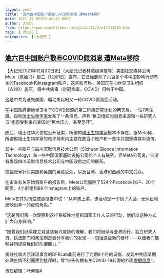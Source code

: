 ```yaml
---
layout: post
title: "逾六百中国账户散布COVID假消息 遭Meta移除"
date: 2021-12-02T02:41:47.000Z
author: 大纪元
from: https://www.epochtimes.com/gb/21/12/2/n13411393.htm
tags: [ 大纪元 ]
categories: [ 大纪元 ]
---
```

<!--1638412907000-->
[逾六百中国账户散布COVID假消息 遭Meta移除](https://www.epochtimes.com/gb/21/12/2/n13411393.htm)
------

<div>
<p>【大纪元2021年12月02日讯】（大纪元记者林燕编译报导）美国社交媒体公司Meta（原<a href="https://www.epochtimes.com/gb/tag/%E8%84%B8%E4%B9%A6.html">脸书</a>）周三（12月1日）宣布，它已经删除了六百多个与中国影响行动有关的Facebook和Instagram账户，这些账号称，美国正在向世界卫生组织（WHO）施压，将中共病毒（新冠病毒，COVID）归咎于中国。</p><p>这是中共为诋毁美国、煽动发起的又一轮COVID假消息活动。</p><p>在中国政府拒绝世卫关于COVID起源的第二阶段研究计划的两天后，一位7月注册、自称<a href="https://www.epochtimes.com/gb/tag/%E7%91%9E%E5%A3%AB%E7%94%9F%E7%89%A9%E5%AD%A6%E5%AE%B6.html">瑞士生物学家</a>发布了一条信息，声称“世卫组织的消息来源和一些研究人员”抱怨受到来自美国的“巨大压力，甚至恐吓”。</p><p>随后，瑞士驻华大使馆公开证实，所谓的<a href="https://www.epochtimes.com/gb/tag/%E7%91%9E%E5%A3%AB%E7%94%9F%E7%89%A9%E5%AD%A6%E5%AE%B6.html">瑞士生物学家</a>根本不存在。据Meta称，所谓假瑞士生物学家的帖子两天内主要在数百个账户和一些中共国家媒体中流传。</p><p>其中一些账户与四川沉默信息技术公司（Sichuan Silence Information Technology）和一些中国国家基础设施公司的个人有联系，但Meta公司说，它没有发现四川沉默信息技术公司与中国政府之间的联系。</p><p>这些账号针对美国和英国的英语受众，以及台湾、香港和西藏的中文受众。</p><p>在审查有关原始假账户的报告后，Meta公司删除了524个Facebook账户、20个网页、4个群组和86个Instagram上的账户。</p><p>Meta在其对抗性威胁报告中说：“从本质上讲，该活动是一个镜子大会，无休止地反映出单一的虚假角色。”</p><p>“这是我们第一次观察到这样系统性地组织国家工作人员的行动，他们以这种方式扩大自身影响。”</p><p>“随着我们继续建立对这些新兴威胁的理解，我们将继续与业界同行、独立研究人员、执法部门和政策制定者分享我们的发现——包括这些新的破坏——以便我们能够共同提高我们的防御能力。”</p><p>美联社和大西洋理事会的DFRLab此前进行了为期9个月的调查，发现中共因早期处理疫情不利而受到批评时，曾“带头传播有关COVID-19起源的外国虚<a href="https://www.epochtimes.com/gb/tag/%E5%81%87%E4%BF%A1%E6%81%AF.html">假信息</a>”。</p><p>责任编辑：叶紫微#</p>
</div>
